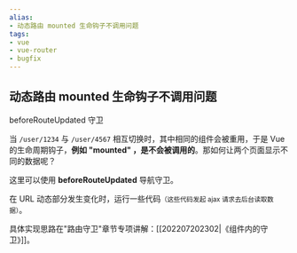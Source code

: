 ```yaml
---
alias: 
- 动态路由 mounted 生命钩子不调用问题
tags: 
- vue
- vue-router
- bugfix
---
```


## 动态路由 mounted 生命钩子不调用问题

beforeRouteUpdated 守卫

当 `/user/1234` 与 `/user/4567` 相互切换时，其中相同的组件会被重用，于是 Vue 的生命周期钩子，**例如 "mounted" ，是不会被调用的**。那如何让两个页面显示不同的数据呢？

这里可以使用 **beforeRouteUpdated** 导航守卫。

在 URL 动态部分发生变化时，运行一些代码<small>（这些代码发起 ajax 请求去后台读取数据）</small>。

具体实现思路在"路由守卫"章节专项讲解：[[202207202302|《组件内的守卫》]]。

